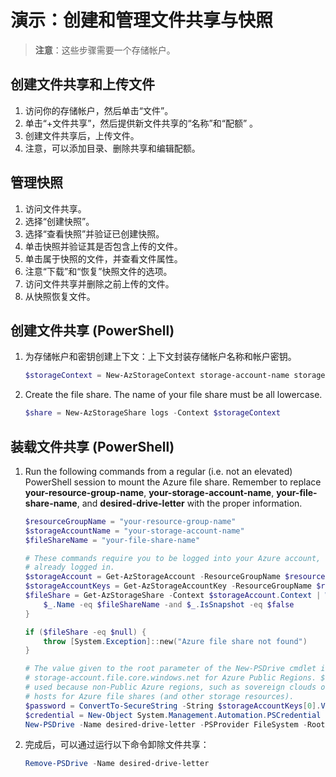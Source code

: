 # <a name="demonstration-create-and-manage-file-shares-and-snapshots"></a>演示：创建和管理文件共享与快照

>**注意**：这些步骤需要一个存储帐户。 

## <a name="create-a-file-share-and-upload-a-file"></a>创建文件共享和上传文件

1. 访问你的存储帐户，然后单击“文件”。
2. 单击“+文件共享”，然后提供新文件共享的“名称”和“配额”  。
3. 创建文件共享后，上传文件。 
4. 注意，可以添加目录、删除共享和编辑配额。

## <a name="manage-snapshots"></a>管理快照

1. 访问文件共享。
1. 选择“创建快照”。
1. 选择“查看快照”并验证已创建快照。
1. 单击快照并验证其是否包含上传的文件。
1. 单击属于快照的文件，并查看文件属性。 
1. 注意“下载”和“恢复”快照文件的选项。 
1. 访问文件共享并删除之前上传的文件。
1. 从快照恢复文件。 
 
## <a name="create-a-file-share-powershell"></a>创建文件共享 (PowerShell)

1. 为存储帐户和密钥创建上下文：上下文封装存储帐户名称和帐户密钥。

    ```PowerShell
    $storageContext = New-AzStorageContext storage-account-name storage-account-key
    ```

2. Create the file share. The name of your file share must be all lowercase.

    ```PowerShell
    $share = New-AzStorageShare logs -Context $storageContext
    ```

## <a name="mount-a-file-share-powershell"></a>装载文件共享 (PowerShell)

1. Run the following commands from a regular (i.e. not an elevated) PowerShell session to mount the Azure file share. Remember to replace <bpt id="p1">**</bpt>your-resource-group-name<ept id="p1">**</ept>, <bpt id="p2">**</bpt>your-storage-account-name<ept id="p2">**</ept>, <bpt id="p3">**</bpt>your-file-share-name<ept id="p3">**</ept>, and <bpt id="p4">**</bpt>desired-drive-letter<ept id="p4">**</ept> with the proper information.

    ```PowerShell
    $resourceGroupName = "your-resource-group-name"
    $storageAccountName = "your-storage-account-name"
    $fileShareName = "your-file-share-name"

    # These commands require you to be logged into your Azure account, run Login-AzAccount if you haven't
    # already logged in.
    $storageAccount = Get-AzStorageAccount -ResourceGroupName $resourceGroupName -Name $storageAccountName
    $storageAccountKeys = Get-AzStorageAccountKey -ResourceGroupName $resourceGroupName -Name $storageAccountName
    $fileShare = Get-AzStorageShare -Context $storageAccount.Context | Where-Object { 
        $_.Name -eq $fileShareName -and $_.IsSnapshot -eq $false
    }

    if ($fileShare -eq $null) {
        throw [System.Exception]::new("Azure file share not found")
    }

    # The value given to the root parameter of the New-PSDrive cmdlet is the host address for the storage account, 
    # storage-account.file.core.windows.net for Azure Public Regions. $fileShare.StorageUri.PrimaryUri.Host is 
    # used because non-Public Azure regions, such as sovereign clouds or Azure Stack deployments, will have different 
    # hosts for Azure file shares (and other storage resources).
    $password = ConvertTo-SecureString -String $storageAccountKeys[0].Value -AsPlainText -Force
    $credential = New-Object System.Management.Automation.PSCredential -ArgumentList "AZURE\$($storageAccount.StorageAccountName)", $password
    New-PSDrive -Name desired-drive-letter -PSProvider FileSystem -Root "\\$($fileShare.StorageUri.PrimaryUri.Host)\$($fileShare.Name)" -Credential $credential -Persist
    ```

2. 完成后，可以通过运行以下命令卸除文件共享：

    ```PowerShell
    Remove-PSDrive -Name desired-drive-letter
    ```